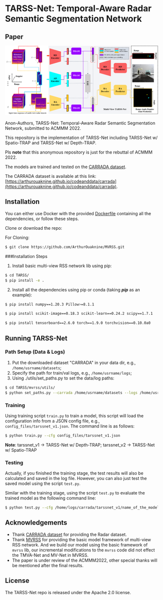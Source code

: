 # TARSS-Net: Temporal-Aware Radar Semantic Segmentation Network

## Paper

![teaser_schema](./images/tarss-net-teaser.png)

Anon-Authors, TARSS-Net: Temporal-Aware Radar Semantic Segmentation Network, submitted to ACMMM 2022.


This repository is the implementation of TARSS-Net including TARSS-Net w/ Spatio-TRAP and TARSS-Net w/ Depth-TRAP.

Pls **note** that this anonymous repository is just for the rebuttal of ACMMM 2022.

The models are trained and tested on the [CARRADA dataset](https://arxiv.org/abs/2005.01456).

The CARRADA dataset is available at this link: [https://arthurouaknine.github.io/codeanddata/carrada](https://arthurouaknine.github.io/codeanddata/carrada).

## Installation

You can either use Docker with the provided [Dockerfile](./Dockerfile) containing all the dependencies, or follow these steps.

Clone or download the repo:

For Cloning:
```bash
$ git clone https://github.com/ArthurOuaknine/MVRSS.git
```

###Installation Steps
1. Install basic multi-view RSS network lib using pip:
```bash
$ cd TARSS/
$ pip install -e .
```

2. Install all the dependencies using pip or conda (taking ***pip*** as an example):
```bash
$ pip install numpy==1.20.3 Pillow>=8.1.1  
```
```bash
$ pip install scikit-image==0.18.3 scikit-learn==0.24.2 scipy==1.7.1
```
```bash
$ pip install tensorboard==2.6.0 torch==1.9.0 torchvision==0.10.0a0
```

## Running TARSS-Net

### Path Setup (Data & Logs)
1. Put the downloaded dataset "CARRADA" in your data dir, e.g., `/home/usrname/datasets`;
2. Specify the path for train/val logs, e.g., `/home/usrname/logs`;
3. Using ./utils/set_paths.py to set the data/log paths:

```bash
$ cd TARSS/mvrss/utils/
$ python set_paths.py --carrada /home/usrname/datasets --logs /home/usrnames/logs
```

### Training

Using training script `train.py` to train a model, this script will load the configuration info from a JSON config file, e.g., `config_files/tarssnet_v1.json`. The command line is as follows:

```bash
$ python train.py --cfg config_files/tarssnet_v1.json
```

**Note**: tarssnet\_v1 -> TARSS-Net w/ Depth-TRAP; tarssnet\_v2 -> TARSS-Net w/ Spatio-TRAP

### Testing

Actually, if you finished the training stage, the test results will also be calculated and saved in the log file. However, you can also just test the saved model using the script `test.py`.

Similar with the training stage, using the script `test.py` to evaluate the trained model as the following command line:

```bash
$ python test.py --cfg /home/logs/carrada/tarssnet_v1/name_of_the_model/config.json
```


## Acknowledgements
- Thank [CARRADA dataset](https://arxiv.org/abs/2005.01456) for providing the Radar dataset.
- Thank [MVRSS](https://arxiv.org/abs/2103.16214) for providing the basic model framework of multi-view RSS network. And we build our model using the basic framework of `mvrss` lib, our incremental modifications to the  `mvrss` code did not effect the TMVA-Net and MV-Net in MVRSS. 
- The paper is under review of the ACMMM2022, other special thanks will be mentioned after the final results.

## License

The TARSS-Net repo is released under the Apache 2.0 license.
